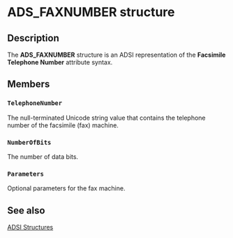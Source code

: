 # ADS_FAXNUMBER structure

## Description

The **ADS_FAXNUMBER** structure is an ADSI representation of the **Facsimile Telephone Number** attribute syntax.

## Members

### `TelephoneNumber`

The null-terminated Unicode string value that contains the telephone number of the facsimile (fax) machine.

### `NumberOfBits`

The number of data bits.

### `Parameters`

Optional parameters for the fax machine.

## See also

[ADSI Structures](https://learn.microsoft.com/windows/desktop/ADSI/adsi-structures)